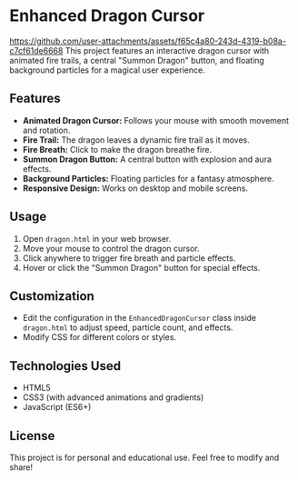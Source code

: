 # Enhanced Dragon Cursor
https://github.com/user-attachments/assets/f65c4a80-243d-4319-b08a-c7cf61de6668
This project features an interactive dragon cursor with animated fire trails, a central "Summon Dragon" button, and floating background particles for a magical user experience.

## Features
- **Animated Dragon Cursor:** Follows your mouse with smooth movement and rotation.
- **Fire Trail:** The dragon leaves a dynamic fire trail as it moves.
- **Fire Breath:** Click to make the dragon breathe fire.
- **Summon Dragon Button:** A central button with explosion and aura effects.
- **Background Particles:** Floating particles for a fantasy atmosphere.
- **Responsive Design:** Works on desktop and mobile screens.

## Usage
1. Open `dragon.html` in your web browser.
2. Move your mouse to control the dragon cursor.
3. Click anywhere to trigger fire breath and particle effects.
4. Hover or click the "Summon Dragon" button for special effects.

## Customization
- Edit the configuration in the `EnhancedDragonCursor` class inside `dragon.html` to adjust speed, particle count, and effects.
- Modify CSS for different colors or styles.

## Technologies Used
- HTML5
- CSS3 (with advanced animations and gradients)
- JavaScript (ES6+)

## License
This project is for personal and educational use. Feel free to modify and share!
